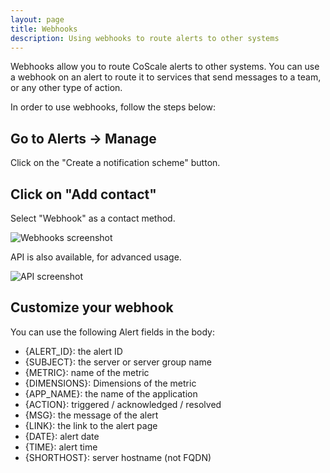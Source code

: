 ```yaml
---
layout: page
title: Webhooks
description: Using webhooks to route alerts to other systems
---
```


Webhooks allow you to route CoScale alerts to other systems. You can use a webhook on an alert to route it to services that send messages to a team, or any other type of action.


In order to use webhooks, follow the steps below:

## Go to Alerts -> Manage

Click on the "Create a notification scheme" button.

## Click on "Add contact"

Select "Webhook" as a contact method.

<img alt="Webhooks screenshot" src="{{ site.baseurl }}/gfx/alerting/notificationScheme/webhooks.png"/>

API is also available, for advanced usage.

<img alt="API screenshot" src="{{ site.baseurl }}/gfx/alerting/notificationScheme/api.png"/>

## Customize your webhook

You can use the following Alert fields in the body:
* {ALERT_ID}: the alert ID
* {SUBJECT}: the server or server group name
* {METRIC}: name of the metric
* {DIMENSIONS}: Dimensions of the metric
* {APP_NAME}: the name of the application
* {ACTION}: triggered / acknowledged / resolved
* {MSG}: the message of the alert
* {LINK}: the link to the alert page
* {DATE}:  alert date
* {TIME}: alert time
* {SHORTHOST}: server hostname (not FQDN)
